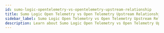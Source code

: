 ```yaml
---
id: sumo-logic-opentelemetry-vs-opentelemetry-upstream-relationship
title: Sumo Logic Open Telemetry vs Open Telemetry Upstream Relationship
sidebar_label: Sumo Logic Open Telemetry vs Open Telemetry Upstream Relationship
description: Learn about Sumo Logic Open Telemetry vs Open Telemetry Upstream Relationship
---
```

